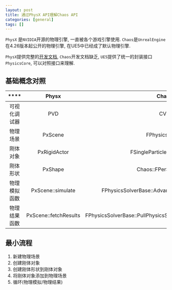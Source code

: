 ```yaml
---
layout: post
title: 通过PhysX API理解Chaos API
categories: [general]
tags: []
---
```


`PhysX` 是`NVIDIA`开源的物理引擎, 一直被各个游戏引擎使用. 
`Chaos`是`UnrealEngine`在4.26版本起公开的物理引擎, 在UE5中已经成了默认物理引擎.

`PhysX`提供完整的[开发文档](https://docs.nvidia.com/gameworks/content/gameworkslibrary/physx/guide/Manual/Index.html), 
`Chaos`开发文档缺乏, `UE5`提供了统一的封装接口`PhysicsCore`, 可以对照接口来理解.

<!-- 
[示例代码]() 
-->

## 基础概念对照


 ****           | **Physx**             | **Chaos**                                                      | **备注**                        
:---------------:|:---------------------:|:--------------------------------------------------------------:|:-----------------------------:
 可视化调试器   | PVD                   | CVD                                                            | CVD 尚不可用
 物理场景       | PxScene               | FPhysicsSolver                                                 |                               
 刚体对象       | PxRigidActor          | FSingleParticlePhysicsProxy                                    |                               
 刚体形状       | PxShape               | Chaos::FPerShapeData                                           |                               
 物理模拟函数   | PxScene::simulate     | FPhysicsSolverBase::AdvanceAndDispatch_External                |                               
 物理结果函数   | PxScene::fetchResults | FPhysicsSolverBase::PullPhysicsStateForEachDirtyProxy_External |                               


## 最小流程

1. 新建物理场景
1. 创建刚体对象
1. 创建刚体形状到刚体对象
1. 将刚体对象添加到物理场景
1. 循环(物理模拟/物理结果)

